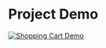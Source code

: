 # Project Demo

[![Shopping Cart Demo](https://img.youtube.com/vi/oV2ds4HcvNo&t/0.jpg)](https://www.youtube.com/watch?v=oV2ds4HcvNo&t)

